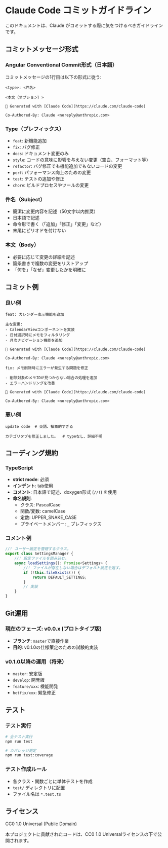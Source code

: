 # Claude Code コミットガイドライン

このドキュメントは、Claude がコミットする際に気をつけるべきガイドラインです。

## コミットメッセージ形式

### Angular Conventional Commit形式（日本語）

コミットメッセージの1行目は以下の形式に従う:

```
<type>: <件名>

<本文（オプション）>

🤖 Generated with [Claude Code](https://claude.com/claude-code)

Co-Authored-By: Claude <noreply@anthropic.com>
```

### Type（プレフィックス）

- `feat`: 新機能追加
- `fix`: バグ修正
- `docs`: ドキュメント変更のみ
- `style`: コードの意味に影響を与えない変更（空白、フォーマット等）
- `refactor`: バグ修正でも機能追加でもないコードの変更
- `perf`: パフォーマンス向上のための変更
- `test`: テストの追加や修正
- `chore`: ビルドプロセスやツールの変更

### 件名（Subject）

- 簡潔に変更内容を記述（50文字以内推奨）
- 日本語で記述
- 命令形で書く（「追加」「修正」「変更」など）
- 末尾にピリオドを付けない

### 本文（Body）

- 必要に応じて変更の詳細を記述
- 箇条書きで複数の変更をリストアップ
- 「何を」「なぜ」変更したかを明確に

## コミット例

### 良い例

```
feat: カレンダー表示機能を追加

主な変更:
- CalendarViewコンポーネントを実装
- 日付選択時にメモをフィルタリング
- 月次ナビゲーション機能を追加

🤖 Generated with [Claude Code](https://claude.com/claude-code)

Co-Authored-By: Claude <noreply@anthropic.com>
```

```
fix: メモ削除時にエラーが発生する問題を修正

- 削除対象のメモIDが見つからない場合の処理を追加
- エラーハンドリングを改善

🤖 Generated with [Claude Code](https://claude.com/claude-code)

Co-Authored-By: Claude <noreply@anthropic.com>
```

### 悪い例

```
update code  # 英語、抽象的すぎる
```

```
カテゴリタブを修正しました。  # typeなし、詳細不明
```

## コーディング規約

### TypeScript

- **strict mode**: 必須
- **インデント**: tab使用
- **コメント**: 日本語で記述、doxygen形式 (`//!`) を使用
- **命名規則**:
  - クラス: PascalCase
  - 関数/変数: camelCase
  - 定数: UPPER_SNAKE_CASE
  - プライベートメンバー: `_` プレフィックス

### コメント例

```typescript
//! ユーザー設定を管理するクラス。
export class SettingsManager {
	//! 設定ファイルを読み込む。
	async loadSettings(): Promise<Settings> {
		//! ファイルが存在しない場合はデフォルト設定を返す。
		if (!this.fileExists()) {
			return DEFAULT_SETTINGS;
		}
		// 実装
	}
}
```

## Git運用

### 現在のフェーズ: v0.0.x (プロトタイプ版)

- **ブランチ**: `master`で直接作業
- **目的**: v0.1.0の仕様策定のための試験的実装

### v0.1.0以降の運用（将来）

- `master`: 安定版
- `develop`: 開発版
- `feature/xxx`: 機能開発
- `hotfix/xxx`: 緊急修正

## テスト

### テスト実行

```bash
# 全テスト実行
npm run test

# カバレッジ測定
npm run test:coverage
```

### テスト作成ルール

- 各クラス・関数ごとに単体テストを作成
- `test/` ディレクトリに配置
- ファイル名は `*.test.ts`

## ライセンス

CC0 1.0 Universal (Public Domain)

本プロジェクトに貢献されたコードは、CC0 1.0 Universalライセンスの下で公開されます。
